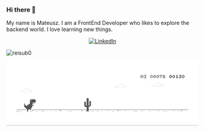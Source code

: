 
### Hi there 👋
<p>My name is Mateusz. I am a FrontEnd Developer who likes to explore the backend world. I love learning new things.</p>
<p align="center">
	<a href="https://www.linkedin.com/in/mateusz-lewartowski"><img src="https://img.shields.io/badge/LinkedIn--_.svg?style=social&logo=linkedin" alt="LinkedIn"></a>
</p>

<p align="left">
  <img src="https://github-readme-stats.vercel.app/api?username=mat955&show_icons=true" alt="reisub0" /> 
</p>

![picture](https://github.com/Mat955/Mat955/blob/master/dino.gif)
<br />
<br />
